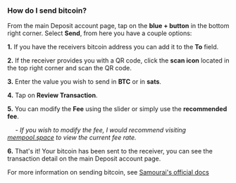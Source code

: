 ### How do I send bitcoin?

From the main Deposit account page, tap on the **blue + button** in the bottom right corner. Select **Send**, from here you have a couple options:




**1\.** If you have the receivers bitcoin address you can add it to the **To** field.

**2\.** If the receiver provides you with a QR code, click the **scan icon** located in the top right corner and scan the QR code.

**3\.** Enter the value you wish to send in **BTC** or in **sats**.

**4\.** Tap on **Review Transaction**.

**5\.** You can modify the **Fee** using the slider or simply use the **recommended fee**.

&emsp; - *If you wish to modify the fee, I would recommend visiting [mempool.space](https://mempool.space/) to view the current fee rate.*

**6\.** That's it! Your bitcoin has been sent to the receiver, you can see the transaction detail on the main Deposit account page. 




For more information on sending bitcoin, see [Samourai's official docs](https://docs.samourai.io/wallet/sending-bitcoin)

